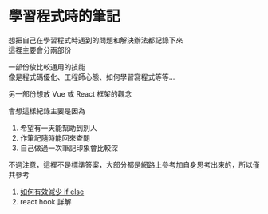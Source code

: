 # 學習程式時的筆記
想把自己在學習程式時遇到的問題和解決辦法都記錄下來  
這裡主要會分兩部份  

一部份放比較通用的技能  
像是程式碼優化、工程師心態、如何學習寫程式等等...

另一部份想放 Vue 或 React 框架的觀念

會想這樣紀錄主要是因為  
1. 希望有一天能幫助到別人
2. 作筆記隨時能回來查閱
3. 自己做過一次筆記印象會比較深

不過注意，這裡不是標準答案，大部分都是網路上參考加自身思考出來的，所以僅共參考

1. [如何有效減少 if else](https://github.com/thisWeb1225/learning-note-code-/issues/1)
2. react hook 詳解